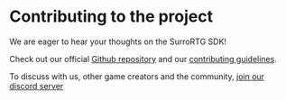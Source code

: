 # Contributing to the project

We are eager to hear your thoughts on the SurroRTG SDK!

Check out our official [Github repository](https://github.com/SurrogateInc/surrortg-sdk)
and our [contributing guidelines](https://github.com/SurrogateInc/surrortg-sdk/blob/main/CONTRIBUTING.md).

To discuss with us, other game creators and the community,
[join our discord server](https://discord.com/invite/surrogatetv)
